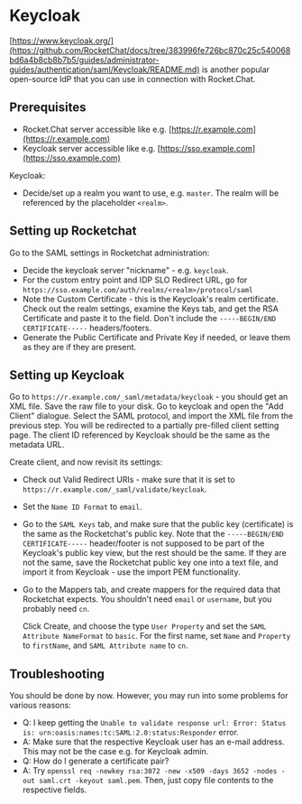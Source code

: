 # Keycloak

[https://www.keycloak.org/](https://github.com/RocketChat/docs/tree/383996fe726bc870c25c540068bd6a4b8cb8b7b5/guides/administrator-guides/authentication/saml/Keycloak/README.md) is another popular open-source IdP that you can use in connection with Rocket.Chat.

## Prerequisites

* Rocket.Chat server accessible like e.g. [https://r.example.com](https://r.example.com)
* Keycloak server accessible like e.g. [https://sso.example.com](https://sso.example.com)

Keycloak:

* Decide/set up a realm you want to use, e.g. `master`. The realm will be referenced by the placeholder `<realm>`.

## Setting up Rocketchat

Go to the SAML settings in Rocketchat administration:

* Decide the keycloak server "nickname" - e.g. `keycloak`.
* For the custom entry point and IDP SLO Redirect URL, go for `https://sso.example.com/auth/realms/<realm>/protocol/saml`
* Note the Custom Certificate - this is the Keycloak's realm certificate. Check out the realm settings, examine the Keys tab, and get the RSA Certificate and paste it to the field. Don't include the `-----BEGIN/END CERTIFICATE-----` headers/footers.
* Generate the Public Certificate and Private Key if needed, or leave them as they are if they are present.

## Setting up Keycloak

Go to `https://r.example.com/_saml/metadata/keycloak` - you should get an XML file. Save the raw file to your disk. Go to keycloak and open the "Add Client" dialogue. Select the SAML protocol, and import the XML file from the previous step. You will be redirected to a partially pre-filled client setting page. The client ID referenced by Keycloak should be the same as the metadata URL.

Create client, and now revisit its settings:

* Check out Valid Redirect URIs - make sure that it is set to `https://r.example.com/_saml/validate/keycloak`.
* Set the `Name ID Format` to `email`.
* Go to the `SAML Keys` tab, and make sure that the public key \(certificate\) is the same as the Rocketchat's public key. Note that the `-----BEGIN/END CERTIFICATE-----` header/footer is not supposed to be part of the Keycloak's public key view, but the rest should be the same. If they are not the same, save the Rocketchat public key one into a text file, and import it from Keycloak - use the import PEM functionality.
* Go to the Mappers tab, and create mappers for the required data that Rocketchat expects. You shouldn't need `email` or `username`, but you probably need `cn`.

  Click Create, and choose the type `User Property` and set the `SAML Attribute NameFormat` to `basic`. For the first name, set `Name` and `Property` to `firstName`, and `SAML Attribute name` to `cn`.

## Troubleshooting

You should be done by now. However, you may run into some problems for various reasons:

* Q: I keep getting the `Unable to validate response url: Error: Status is: urn:oasis:names:tc:SAML:2.0:status:Responder` error.
* A: Make sure that the respective Keycloak user has an e-mail address. This may not be the case e.g. for Keycloak admin.
* Q: How do I generate a certificate pair?
* A: Try `openssl req -newkey rsa:3072 -new -x509 -days 3652 -nodes -out saml.crt -keyout saml.pem`. Then, just copy file contents to the respective fields.

